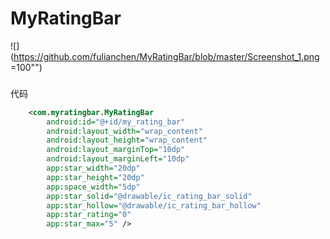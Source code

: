 # MyRatingBar
![](https://github.com/fulianchen/MyRatingBar/blob/master/Screenshot_1.png =100"")

###
代码<br />
```xml
    <com.myratingbar.MyRatingBar
        android:id="@+id/my_rating_bar"
        android:layout_width="wrap_content"
        android:layout_height="wrap_content"
        android:layout_marginTop="10dp"
        android:layout_marginLeft="10dp"
        app:star_width="20dp"
        app:star_height="20dp"
        app:space_width="5dp"
        app:star_solid="@drawable/ic_rating_bar_solid"
        app:star_hollow="@drawable/ic_rating_bar_hollow"
        app:star_rating="0"
        app:star_max="5" />

```





